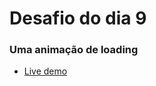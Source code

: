 # Desafio do dia 9

### Uma animação de loading

- [Live demo](https://loading-21daysofcode.netlify.app/)